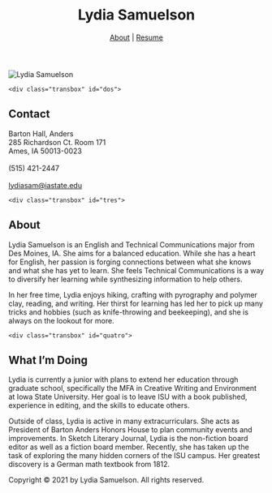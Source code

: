 <!DOCTYPE html>
<html>
<head>
<meta charset="utf-8">
<title>Lydia Samuelson</title>
<link type="text/css" href="https://github.com/LydiaSamuelson/style.css.git" rel="stylesheet">
</head>

<body>

<header>

<h1>Lydia Samuelson</h1>

<p id="navigation">
	<a href="index.html" alt="home page">About</a> | 
	<a href="resume.html" alt="resume">Resume</a>
	</p>
	
</header>

<main>
<div id="about">
<picture id="uno">
	<source
		srcset="images/darkmode.jpg"
		media="(prefers-color-scheme: dark)">
	<img src="images/portrait.jpeg" alt="Lydia Samuelson" class="center">
</picture>

	<div class="transbox" id="dos">	
<h2 class="pad">Contact</h2>
<p class="pad">
	Barton Hall, Anders<br>
	285 Richardson Ct. Room 171<br>
	Ames, IA 50013-0023<br>
	<br>(515) 421-2447<br>
	<br><a href="mailto:lydiasam@iastate.edu">lydiasam@iastate.edu</a>
</p>
	</div>
	
	<div class="transbox" id="tres">
<h2 class="pad">About</h2>
<p class="pad">Lydia Samuelson is an English and Technical Communications major from Des Moines, IA.
She aims for a balanced education. While she has a heart for English, her passion is 
forging connections between what she knows and what she has yet to learn. She feels 
Technical Communications is a way to diversify her learning while synthesizing 
information to help others.</p>
<p class="pad">In her free time, Lydia enjoys hiking, crafting with pyrography and polymer clay, 
reading, and writing. Her thirst for learning has led her to pick up many tricks and 
hobbies (such as knife-throwing and beekeeping), and she is always on the lookout 
for more.</p>
	</div>
	
	<div class="transbox" id="quatro">
<h2 class="pad">What I’m Doing</h2>
<p class="pad">Lydia is currently a junior with plans to extend her education through
graduate school, specifically the MFA in Creative Writing and Environment at Iowa State 
University. Her goal is to leave ISU with a book published, experience in editing, 
and the skills to educate others.</p>
<p class="pad">Outside of class, Lydia is active in many extracurriculars. She acts as 
President of Barton Anders Honors House to plan community events and improvements. 
In Sketch Literary Journal, Lydia is the non-fiction board editor as well as a 
fiction board member. Recently, she has taken up the task of exploring the many 
hidden corners of the ISU campus. Her greatest discovery is a German math textbook 
from 1812.</p>
	</div>
	</div>
</main>

<p id="copyright">Copyright &copy; 2021 by Lydia Samuelson. All rights reserved.</p>

</body>
</html>
